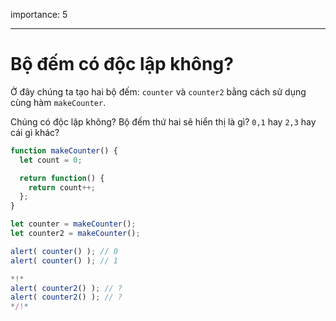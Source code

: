 importance: 5

---

# Bộ đếm có độc lập không?

Ở đây chúng ta tạo hai bộ đếm: `counter` và `counter2` bằng cách sử dụng cùng hàm `makeCounter`.

Chúng có độc lập không? Bộ đếm thứ hai sẽ hiển thị là gì? `0,1` hay `2,3` hay cái gì khác?

```js
function makeCounter() {
  let count = 0;

  return function() {
    return count++;
  };
}

let counter = makeCounter();
let counter2 = makeCounter();

alert( counter() ); // 0
alert( counter() ); // 1

*!*
alert( counter2() ); // ?
alert( counter2() ); // ?
*/!*
```

